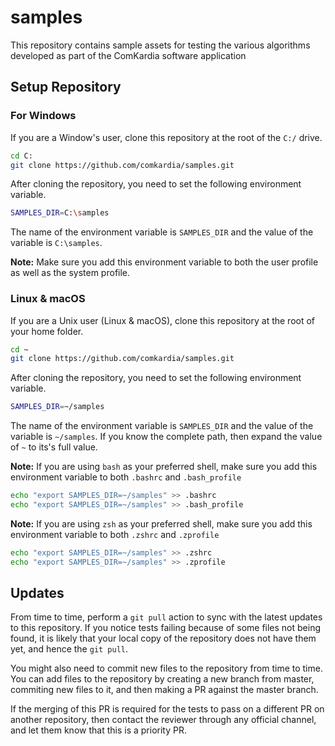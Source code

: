 # samples
This repository contains sample assets for testing the various algorithms developed as part of the ComKardia software application

## Setup Repository
### For Windows

If you are a Window's user, clone this repository at the root of the `C:/` drive.

```bash
cd C:
git clone https://github.com/comkardia/samples.git
```

After cloning the repository, you need to set the following environment variable.

```bash
SAMPLES_DIR=C:\samples
```

The name of the environment variable is `SAMPLES_DIR` and the value of the variable is `C:\samples`. 

**Note:** Make sure you add this environment variable to both the user profile as well as the system profile.

### Linux & macOS

If you are a Unix user (Linux & macOS), clone this repository at the root of your home folder.

```bash
cd ~
git clone https://github.com/comkardia/samples.git
```

After cloning the repository, you need to set the following environment variable.

```bash
SAMPLES_DIR=~/samples
```

The name of the environment variable is `SAMPLES_DIR` and the value of the variable is `~/samples`. If you know the complete path, then expand the value of `~` to its's full value.

**Note:** If you are using `bash` as your preferred shell, make sure you add this environment variable to both `.bashrc` and `.bash_profile`

```bash
echo "export SAMPLES_DIR=~/samples" >> .bashrc
echo "export SAMPLES_DIR=~/samples" >> .bash_profile
```

**Note:** If you are using `zsh` as your preferred shell, make sure you add this environment variable to both `.zshrc` and `.zprofile`

```bash
echo "export SAMPLES_DIR=~/samples" >> .zshrc
echo "export SAMPLES_DIR=~/samples" >> .zprofile
```

## Updates
From time to time, perform a `git pull` action to sync with the latest updates to this repository. If you notice tests failing because of some files not being found, it is likely that your local copy of the repository does not have them yet, and hence the `git pull`.

You might also need to commit new files to the repository from time to time. You can add files to the repository by creating a new branch from master, commiting new files to it, and then making a PR against the master branch. 

If the merging of this PR is required for the tests to pass on a different PR on another repository, then contact the reviewer through any official channel, and let them know that this is a priority PR.
